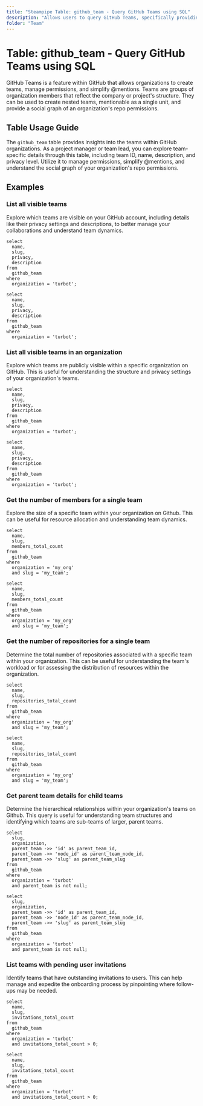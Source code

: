 ```yaml
---
title: "Steampipe Table: github_team - Query GitHub Teams using SQL"
description: "Allows users to query GitHub Teams, specifically providing details about each team within a GitHub organization. This information includes team ID, name, description, privacy level, and more."
folder: "Team"
---
```


# Table: github_team - Query GitHub Teams using SQL

GitHub Teams is a feature within GitHub that allows organizations to create teams, manage permissions, and simplify @mentions. Teams are groups of organization members that reflect the company or project's structure. They can be used to create nested teams, mentionable as a single unit, and provide a social graph of an organization's repo permissions.

## Table Usage Guide

The `github_team` table provides insights into the teams within GitHub organizations. As a project manager or team lead, you can explore team-specific details through this table, including team ID, name, description, and privacy level. Utilize it to manage permissions, simplify @mentions, and understand the social graph of your organization's repo permissions.

## Examples

### List all visible teams
Explore which teams are visible on your GitHub account, including details like their privacy settings and descriptions, to better manage your collaborations and understand team dynamics.

```sql+postgres
select
  name,
  slug,
  privacy,
  description
from
  github_team
where
  organization = 'turbot';
```

```sql+sqlite
select
  name,
  slug,
  privacy,
  description
from
  github_team
where
  organization = 'turbot';
```

### List all visible teams in an organization
Explore which teams are publicly visible within a specific organization on GitHub. This is useful for understanding the structure and privacy settings of your organization's teams.

```sql+postgres
select
  name,
  slug,
  privacy,
  description
from
  github_team
where
  organization = 'turbot';
```

```sql+sqlite
select
  name,
  slug,
  privacy,
  description
from
  github_team
where
  organization = 'turbot';
```

### Get the number of members for a single team
Explore the size of a specific team within your organization on Github. This can be useful for resource allocation and understanding team dynamics.

```sql+postgres
select
  name,
  slug,
  members_total_count
from
  github_team
where
  organization = 'my_org'
  and slug = 'my_team';
```

```sql+sqlite
select
  name,
  slug,
  members_total_count
from
  github_team
where
  organization = 'my_org'
  and slug = 'my_team';
```

### Get the number of repositories for a single team
Determine the total number of repositories associated with a specific team within your organization. This can be useful for understanding the team's workload or for assessing the distribution of resources within the organization.

```sql+postgres
select
  name,
  slug,
  repositories_total_count
from
  github_team
where
  organization = 'my_org'
  and slug = 'my_team';
```

```sql+sqlite
select
  name,
  slug,
  repositories_total_count
from
  github_team
where
  organization = 'my_org'
  and slug = 'my_team';
```

### Get parent team details for child teams
Determine the hierarchical relationships within your organization's teams on Github. This query is useful for understanding team structures and identifying which teams are sub-teams of larger, parent teams.

```sql+postgres
select
  slug,
  organization,
  parent_team ->> 'id' as parent_team_id,
  parent_team ->> 'node_id' as parent_team_node_id,
  parent_team ->> 'slug' as parent_team_slug
from
  github_team
where
  organization = 'turbot'
  and parent_team is not null;
```

```sql+sqlite
select
  slug,
  organization,
  parent_team ->> 'id' as parent_team_id,
  parent_team ->> 'node_id' as parent_team_node_id,
  parent_team ->> 'slug' as parent_team_slug
from
  github_team
where
  organization = 'turbot'
  and parent_team is not null;
```

### List teams with pending user invitations
Identify teams that have outstanding invitations to users. This can help manage and expedite the onboarding process by pinpointing where follow-ups may be needed.

```sql+postgres
select
  name,
  slug,
  invitations_total_count
from
  github_team
where
  organization = 'turbot'
  and invitations_total_count > 0;
```

```sql+sqlite
select
  name,
  slug,
  invitations_total_count
from
  github_team
where
  organization = 'turbot'
  and invitations_total_count > 0;
```
